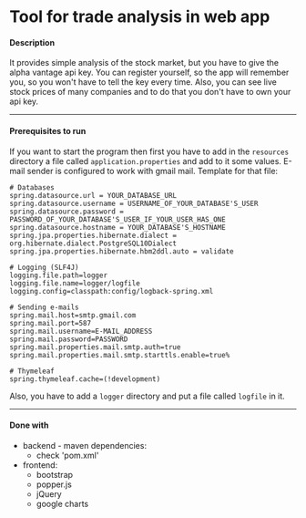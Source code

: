 # Tool for trade analysis in web app

#### Description
It provides simple analysis of the stock market, but you have to give the alpha vantage api key.
You can register yourself, so the app will remember you, so you won't have to tell the key every time.
Also, you can see live stock prices of many companies and to do that you don't have to own your api key.

---
#### Prerequisites to run
If you want to start the program then first you have to add in the `resources` directory a file called `application.properties` and add to it some values. E-mail sender is configured to work with gmail mail.
Template for that file:
```
# Databases
spring.datasource.url = YOUR_DATABASE_URL
spring.datasource.username = USERNAME_OF_YOUR_DATABASE'S_USER
spring.datasource.password = PASSWORD_OF_YOUR_DATABASE'S_USER_IF_YOUR_USER_HAS_ONE
spring.datasource.hostname = YOUR_DATABASE'S_HOSTNAME
spring.jpa.properties.hibernate.dialect = org.hibernate.dialect.PostgreSQL10Dialect
spring.jpa.properties.hibernate.hbm2ddl.auto = validate

# Logging (SLF4J)
logging.file.path=logger
logging.file.name=logger/logfile
logging.config=classpath:config/logback-spring.xml

# Sending e-mails
spring.mail.host=smtp.gmail.com
spring.mail.port=587
spring.mail.username=E-MAIL_ADDRESS
spring.mail.password=PASSWORD
spring.mail.properties.mail.smtp.auth=true
spring.mail.properties.mail.smtp.starttls.enable=true%     

# Thymeleaf
spring.thymeleaf.cache=(!development)
```
Also, you have to add a `logger` directory and put a file called `logfile` in it.

---
#### Done with
* backend - maven dependencies:
    * check 'pom.xml'
* frontend:
    * bootstrap
    * popper.js
    * jQuery
    * google charts